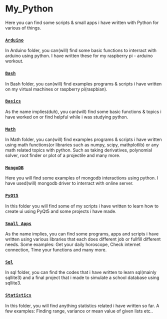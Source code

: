# My_Python
Here you can find some scripts & small apps i have written with Python for various of things.


### [`Arduino`](https://github.com/Gerile3/My_Python/tree/master/Arduino)

In Arduino folder, you can(will) find some basic functions to interract with arduino using python. I have written these for my raspberry pi - arduino workout.

### [`Bash`](https://github.com/Gerile3/My_Python/tree/master/Bash)

In Bash folder, you can(will) find examples programs & scripts i have written on my virtual machines or raspberry pi(raspbian).

### [`Basics`](https://github.com/Gerile3/My_Python/tree/master/Basics)

As the name implies(duh), you can(will) find some basic functions & topics i have worked on or find helpful while i was studying python.

### [`Math`](https://github.com/Gerile3/My_Python/tree/master/Math)

In Math folder, you can(will) find examples programs & scripts i have written using math functions(or libraries such as numpy, scipy, mathplotlib) or any math related topics with python. Such as taking derivatives, polynomial solver, root finder or plot of a projectile and many more.

### [`MongoDB`](https://github.com/Gerile3/My_Python/tree/master/MongoDB)

Here you will find some examples of mongodb interactions using python. I have used(will) mongodb driver to interract with online server.

### [`PyQt5`](https://github.com/Gerile3/My_Python/tree/master/PyQt5)

In this folder you will find some of my scripts i have written to learn how to create ui using PyQt5 and some projects i have made.

### [`Small Apps`](https://github.com/Gerile3/My_Python/tree/master/Small%20Apps)

As the name implies, you can find some programs, apps and scripts i have written using various libraries that each does different job or fullfill different needs. Some examples: Get your daily horoscope, Check internet connection, Time your functions and many more.

### [`Sql`](https://github.com/Gerile3/My_Python/tree/master/Sql)

In sql folder, you can find the codes that i have written to learn sql(mainly sqllite3) and a final project that i made to simulate a school database using sqllite3.

### [`Statistics`](https://github.com/Gerile3/My_Python/tree/master/Statistics)

In this folder, you will find anything statistics related i have written so far. A few examples: Finding range, variance or mean value of given lists etc..

